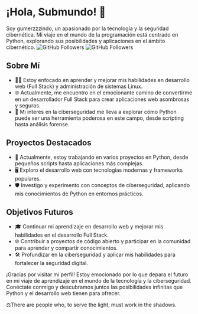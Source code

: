 # ¡Hola, Submundo! 👋

Soy gumerzzzindo, un apasionado por la tecnología y la seguridad cibernética. Mi viaje en el mundo de la programación está centrado en Python, explorando sus posibilidades y aplicaciones en el ámbito cibernético.
![GitHub Followers](https://img.shields.io/github/followers/gumerzzzindo?style=social)
![GitHub Followers](https://img.shields.io/github/stars/gumerzzzindo?style=social)
## Sobre Mí
- 👨‍💻 Estoy enfocado en aprender y mejorar mis habilidades en desarrollo web (Full Stack) y administración de sistemas Linux.
- 🌐 Actualmente, me encuentro en el emocionante camino de convertirme en un desarrollador Full Stack para crear aplicaciones web asombrosas y seguras.
- 🔐 Mi interés en la ciberseguridad me lleva a explorar cómo Python puede ser una herramienta poderosa en este campo, desde scripting hasta análisis forense.

## Proyectos Destacados
- 🐍 Actualmente, estoy trabajando en varios proyectos en Python, desde pequeños scripts hasta aplicaciones más complejas.
- 🖥️ Exploro el desarrollo web con tecnologías modernas y frameworks populares.
- 🛡️ Investigo y experimento con conceptos de ciberseguridad, aplicando mis conocimientos de Python en entornos prácticos.

## Objetivos Futuros
- 🎓 Continuar mi aprendizaje en desarrollo web y mejorar mis habilidades en el desarrollo Full Stack.
- 🌐 Contribuir a proyectos de código abierto y participar en la comunidad para aprender y compartir conocimientos.
- 🛠️ Profundizar en la ciberseguridad y aplicar mis habilidades para fortalecer la seguridad digital.

¡Gracias por visitar mi perfil! Estoy emocionado por lo que depara el futuro en mi viaje de aprendizaje en el mundo de la tecnología y la ciberseguridad. Conéctate conmigo y descubramos juntos las posibilidades infinitas que Python y el desarrollo web tienen para ofrecer.

⚖There are people who, to serve the light, must work in the shadows.
